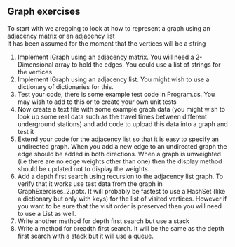 ## Graph exercises

To start with we aregoing to look at how to represent a graph using an adjacency matrix or an adjacency list</br>
It has been assumed for the moment that the vertices will be a string</br>

1. Implement IGraph using an adjacency matrix. You will need a 2-Dimensional array to hold the edges. You could use a list of strings for the vertices</br>
2. Implement IGraph using an adjacency list. You might wish to use a dictionary of dictionaries for this.</br>
3. Test your code, there is some example test code in Program.cs. You may wish to add to this or to create your own unit tests</br>
4. Now create a text file with some example graph data (you might wish to look up some real data such as the travel times between different underground stations) and add code to upload this data into a graph and test it</br>
5. Extend your code for the adjacency list so that it is easy to specify an undirected graph. When you add a new edge to an undirected graph the edge should be added in both directions. When a graph is unweighted
(i.e there are no edge weights other than one) then the display method should be updated not to display the weights.
6. Add a depth first search using recursion to the adjacency list graph. To verify that it works use test data from the graph in GraphExercises_2.pptx. It will probably be fastest to use a HashSet (like a
dictionary but only with keys) for the list of visited vertices. However if you want to be sure that the visit order is preserved then you will need to use a List as well.
7. Write another method for depth first search but use a stack
8. Write a method for breadth first search. It will be the same as the depth first search with a stack but it will use a queue.
